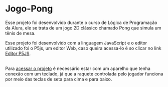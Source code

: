 # Jogo-Pong
Esse projeto foi desenvolvido durante o curso de Lógica de Programação da Alura, ele se trata de um jogo 2D clássico chamado Pong que simula um tênis de mesa.
<p>Esse projeto foi desenvolvido com a linguagem JavaScript e o editor utilizado foi o P5js, um editor Web, caso queira acessa-lo é so clicar no link <a href="https://editor.p5js.org">Editor P5JS</a>.</p><br/>
Para <a href="https://dreffy-0.github.io/Jogo-Pong/">acessar o projeto</a> é necessário estar com um aparelho que tenha conexão com um teclado, já que a raquete controlada pelo jogador funciona por meio das teclas de seta para cima e para baixo.
